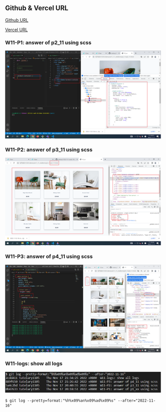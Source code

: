 ## Github & Vercel URL

[Github URL](https://github.com/tutelary1105/1111-sweb-1N-demo-211411011)

[Vercel URL](https://1111-sweb-1-n-demo-211411011-71y5.vercel.app/)

### W11-P1: answer of p2_11 using scss

![](w11_p2.png)

### W11-P2: answer of p3_11 using scss

![](w11_p3.png)

### W11-P3: answer of p4_11 using scss

![](w11_p4.png)


### W11-logs: show all logs

![](w11_logs.png)

```
$ git log --pretty=format:"%h%x09%an%x09%ad%x09%s" --after="2022-11-16"

```
